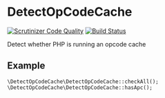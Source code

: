 # DetectOpCodeCache

[![Scrutinizer Code Quality](https://scrutinizer-ci.com/g/CyberLine/DetectOpCodeCache/badges/quality-score.png?b=master)](https://scrutinizer-ci.com/g/CyberLine/DetectOpCodeCache/?branch=master)
[![Build Status](https://scrutinizer-ci.com/g/CyberLine/DetectOpCodeCache/badges/build.png?b=master)](https://scrutinizer-ci.com/g/CyberLine/DetectOpCodeCache/build-status/master)

Detect whether PHP is running an opcode cache

## Example

	\DetectOpCodeCache\DetectOpCodeCache::checkAll();
	\DetectOpCodeCache\DetectOpCodeCache::hasApc();
